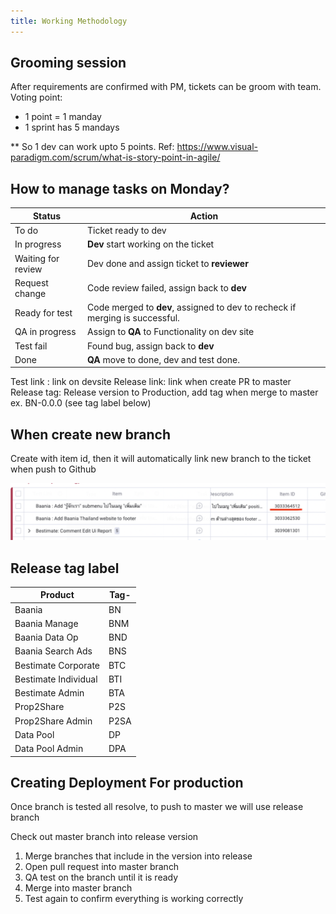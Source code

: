 ```yaml
---
title: Working Methodology
---
```


## Grooming session

After requirements are confirmed with PM, tickets can be groom with team.
Voting point:

- 1 point = 1 manday
- 1 sprint has 5 mandays

** So 1 dev can work upto 5 points.
Ref: https://www.visual-paradigm.com/scrum/what-is-story-point-in-agile/

## How to manage tasks on Monday?

| Status             | Action                                                                       |
|--------------------|------------------------------------------------------------------------------|
| To do              | Ticket ready to dev                                                          |
| In progress        | **Dev** start working on the ticket                                          |
| Waiting for review | Dev done and assign ticket to **reviewer**                                   |
| Request change     | Code review failed, assign back to **dev**                                   |
| Ready for test     | Code merged to **dev**, assigned to dev to recheck if merging is successful. |
| QA in progress     | Assign to **QA** to Functionality on dev site                                |
| Test fail          | Found bug, assign back to **dev**                                            |
| Done               | **QA** move to done, dev and test done.                                      |

Test link : link on devsite
Release link: link when create PR to master
Release tag: Release version to Production, add tag when merge to master ex. BN-0.0.0  (see tag label below)

## When create new branch

Create with item id, then it will automatically link new branch to the ticket when push to Github

![Monday Item Id](assets/monday-itemid.png)

## Release tag label


| Product              | Tag-<version> |
|----------------------|---------------|
| Baania               | BN            |
| Baania Manage        | BNM           |
| Baania Data Op       | BND           |
| Baania Search Ads    | BNS           |
| Bestimate Corporate  | BTC           |
| Bestimate Individual | BTI           |
| Bestimate Admin      | BTA           |
| Prop2Share           | P2S           |
| Prop2Share Admin     | P2SA          |
| Data Pool            | DP            |
| Data Pool Admin      | DPA           |


## Creating Deployment For production

Once branch is tested all resolve, to push to master we will use release branch

Check out master branch into release version
1. Merge branches that include in the version into release
2. Open pull request into master branch
3. QA test on the branch until it is ready
4. Merge into master branch
5. Test again to confirm everything is working correctly
